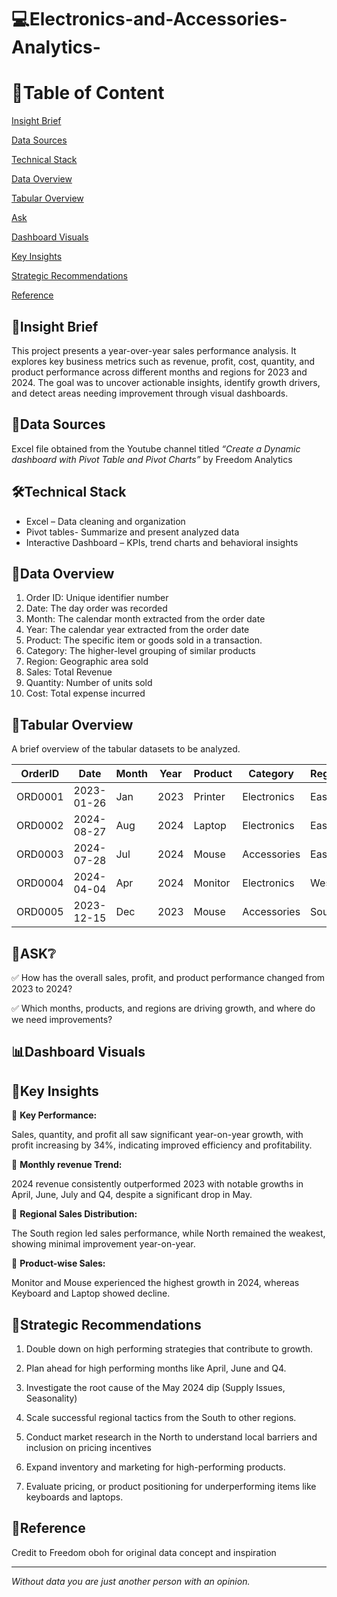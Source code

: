 # 💻Electronics-and-Accessories-Analytics-

# 📝Table of Content

[Insight Brief](#insight-brief)

[Data Sources](#data-sources)

[Technical Stack](#technical-stack)

[Data Overview](#data-overview) 

[Tabular Overview](#tabular-overview) 

[Ask](#ask)

[Dashboard Visuals](#dashboard-visuals)

[Key Insights](#key-insights)

[Strategic Recommendations](#strategic-recommendations)

[Reference](#reference)

## 📌Insight Brief

This project presents a year-over-year sales performance analysis. It explores key business metrics such as revenue, profit, cost, quantity, and product performance across different months and regions for 2023 and 2024. The goal was to uncover actionable insights, identify growth drivers, and detect areas needing improvement through visual dashboards.

## 📂Data Sources

Excel file obtained from the Youtube channel titled *“Create a Dynamic dashboard with Pivot Table and Pivot Charts”* by Freedom Analytics

## 🛠Technical Stack

- Excel – Data cleaning and organization 
- Pivot tables- Summarize and present analyzed data
- Interactive Dashboard – KPIs, trend charts and behavioral insights

## 🧩Data Overview

1. Order ID: Unique identifier number 
2. Date: The day order was recorded
3. Month: The calendar month extracted from the order date
4. Year: The calendar year extracted from the order date
5. Product: The specific item or goods sold in a transaction. 
6. Category: The higher-level grouping of similar products
7. Region: Geographic area sold
8. Sales: Total Revenue
9. Quantity: Number of units sold
10. Cost: Total expense incurred 

## 🔳Tabular Overview 

A brief overview of the tabular datasets to be analyzed.

OrderID|Date|Month|Year|Product|Category|Region|Sales|Quantity|Cost|
|-----|----|-----|-----|-----|----|-----|-----|-----|----|
ORD0001|2023-01-26|	Jan|	2023|	Printer|	Electronics|	East|	1219.5|	5|	211.02|
ORD0002|	2024-08-27|	Aug|	2024|	Laptop|	Electronics|	East|	356.63|	7|	44.79|
ORD0003|	2024-07-28|	Jul|	2024|	Mouse|	Accessories|	East|	3194.55|	4|	578.5|
ORD0004|	2024-04-04|	Apr|	2024|	Monitor|	Electronics|	West|	3430.95|	10|	236.99|
ORD0005|	2023-12-15|	Dec|	2023|	Mouse|	Accessories|	South|	1047.44|	5|	141.27|


## 🔎ASK❔

✅ How has the overall sales, profit, and product performance changed from 2023 to 2024?

✅ Which months, products, and regions are driving growth, and where do we need improvements?

 ## 📊Dashboard Visuals 


## 💎Key Insights

🔹 **Key Performance:**

Sales, quantity, and profit all saw significant year-on-year growth, with profit increasing by 34%, indicating improved efficiency and profitability. 

🔹 **Monthly revenue Trend:**

2024 revenue consistently outperformed 2023 with notable growths in April, June, July and Q4, despite a significant drop in May. 

🔹 **Regional Sales Distribution:**

The South region led sales performance, while North remained the weakest, showing minimal improvement year-on-year.

🔹 **Product-wise Sales:**

Monitor and Mouse experienced the highest growth in 2024, whereas Keyboard and Laptop showed decline. 

## 🎯Strategic Recommendations

1.	Double down on high performing strategies that contribute to growth.
   
2. Plan ahead for high performing months like April, June and Q4.
	 
3.	Investigate the root cause of the May 2024 dip (Supply Issues, Seasonality)
	
4.	Scale successful regional tactics from the South to other regions.
	
5.	Conduct market research in the North to understand local barriers and inclusion on pricing incentives
	
6.	Expand inventory and marketing for high-performing products.
	
7.	Evaluate pricing, or product positioning for underperforming items like keyboards and laptops. 

## 🔗Reference
Credit to Freedom oboh for original data concept and inspiration  

----

*Without data you are just another person with an opinion.*


      
